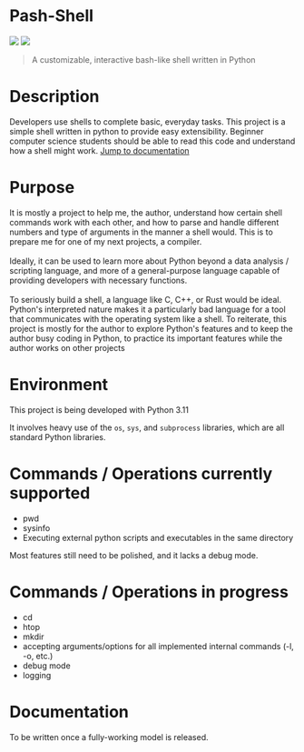 # Pash-Shell
![](https://img.shields.io/badge/Development-Ongoing-blue)
![](https://img.shields.io/badge/Beginner_friendly-blue)

> A customizable, interactive bash-like shell written in Python

# Description
Developers use shells to complete basic, everyday tasks. This project is a simple shell written in python to provide easy extensibility. Beginner computer science students should be able to read this code and understand how a shell might work.
[Jump to documentation](#documentation)

# Purpose

It is mostly a project to help me, the author, understand how certain shell commands work with each other, and how to parse and handle different numbers and type of arguments in the manner a shell would. This is to prepare me for one of my next projects, a compiler.
<br><br>
Ideally, it can be used to learn more about Python beyond a data analysis / scripting language, and more of a general-purpose language capable of providing developers with necessary functions.
<br><br>
To seriously build a shell, a language like C, C++, or Rust would be ideal. Python's interpreted nature makes it a particularly bad language for a tool that communicates with the operating system like a shell. To reiterate,
this project is mostly for the author to explore Python's features and to keep the author busy coding in Python, to practice its important features while the author works on other projects

# Environment

This project is being developed with Python 3.11

It involves heavy use of the ```os```, ```sys```, and ```subprocess``` libraries, which are all standard Python libraries.

# Commands / Operations currently supported
- pwd
- sysinfo
- Executing external python scripts and executables in the same directory

Most features still need to be polished, and it lacks a debug mode.

# Commands / Operations in progress
- cd
- htop
- mkdir
- accepting arguments/options for all implemented internal commands (-l, -o, etc.)
- debug mode
- logging

# Documentation
<a id="documentation"></a>
To be written once a fully-working model is released.
